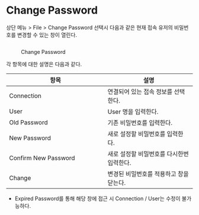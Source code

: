 # Change Password

상단 메뉴 > File > Change Password 선택시 다음과 같은 현재 접속 유저의 비밀번호를 변경할 수 있는 창이 열린다.&#x20;

<figure><img src="../../../../../.gitbook/assets/image (22).png" alt=""><figcaption><p>Change Password</p></figcaption></figure>

각 항목에 대한 설명은 다음과 같다.

<table><thead><tr><th width="250">항목</th><th>설명</th></tr></thead><tbody><tr><td>Connection</td><td>연결되어 있는 접속 정보를 선택한다.</td></tr><tr><td>User</td><td>User 명을 입력한다.</td></tr><tr><td>Old Password</td><td>기존 비밀번호를 입력한다.</td></tr><tr><td>New Password</td><td>새로 설정할 비밀번호를 입력한다.</td></tr><tr><td>Confirm New Password</td><td>새로 설정할 비밀번호를 다시한번 입력한다.</td></tr><tr><td>Change</td><td>변경된 비밀번호를 적용하고 창을 닫는다.</td></tr></tbody></table>

* Expired Password를 통해 해당 창에 접근 시 Connection / User는 수정이 불가능하다.
